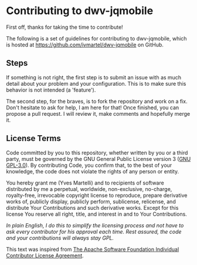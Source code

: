 Contributing to dwv-jqmobile
============================

First off, thanks for taking the time to contribute!

The following is a set of guidelines for contributing to dwv-jqmobile,
which is hosted at https://github.com/ivmartel/dwv-jqmobile on GitHub.

Steps
-----
If something is not right, the first step is to submit an issue with as much detail
about your problem and your configuration. This is to make sure this behavior is not
intended (a 'feature').

The second step, for the braves, is to fork the repository and work on a fix. Don't hesitate
to ask for help, I am here for that! Once finished, you can propose a pull request. I will review
it, make comments and hopefully merge it.

License Terms
-------------
Code committed by you to this repository, whether written by you or a third party, must be
governed by the GNU General Public License version 3 ([GNU GPL-3.0](http://www.gnu.org/licenses/gpl-3.0.en.html)). By contributing Code,
you confirm that, to the best of your knowledge, the code does not violate the
rights of any person or entity.

You hereby grant me (Yves Martelli) and to recipients of software distributed by me
a perpetual, worldwide, non-exclusive, no-charge, royalty-free, irrevocable copyright
license to reproduce, prepare derivative works of, publicly display, publicly perform,
sublicense, relicense, and distribute Your Contributions and such derivative works. Except for this license
You reserve all right, title, and interest in and to Your Contributions.

_In plain English, I do this to simplify the licensing process and not have to ask every contributor
for his approval each time. Rest assured, the code and your contributions will always stay GPL._

This text was inspired from [The Apache Software Foundation Individual Contributor License Agreement](https://www.apache.org/licenses/icla.txt).
